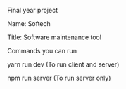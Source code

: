 Final year project

Name: Softech

Title: Software maintenance tool

Commands you can run

yarn run dev (To run client and server)

npm run server (To run server only)
